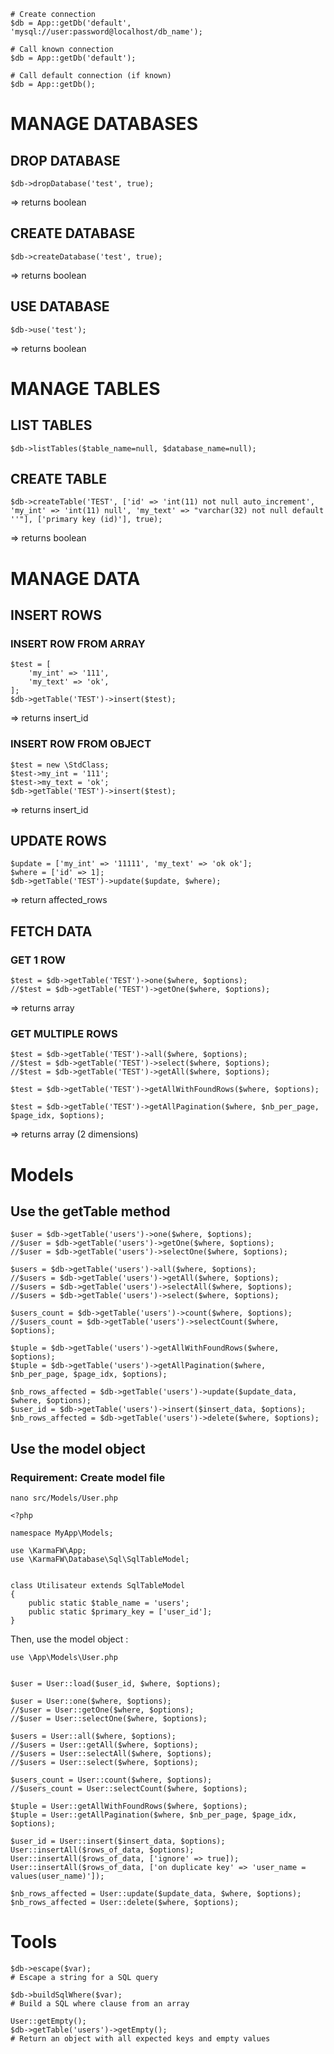 
```
# Create connection
$db = App::getDb('default', 'mysql://user:password@localhost/db_name');

# Call known connection
$db = App::getDb('default');

# Call default connection (if known)
$db = App::getDb();
```

# MANAGE DATABASES

## DROP DATABASE
```
$db->dropDatabase('test', true);
```
=> returns boolean

## CREATE DATABASE
```
$db->createDatabase('test', true);
```
=> returns boolean

## USE DATABASE
```
$db->use('test');
```
=> returns boolean


# MANAGE TABLES

## LIST TABLES
```
$db->listTables($table_name=null, $database_name=null);
```

## CREATE TABLE
```
$db->createTable('TEST', ['id' => 'int(11) not null auto_increment', 'my_int' => 'int(11) null', 'my_text' => "varchar(32) not null default ''"], ['primary key (id)'], true);
```
=> returns boolean



# MANAGE DATA

## INSERT ROWS

### INSERT ROW FROM ARRAY
```
$test = [
    'my_int' => '111',
    'my_text' => 'ok',
];
$db->getTable('TEST')->insert($test);
```
=> returns insert_id

### INSERT ROW FROM OBJECT
```
$test = new \StdClass;
$test->my_int = '111';
$test->my_text = 'ok';
$db->getTable('TEST')->insert($test);
```
=> returns insert_id


## UPDATE ROWS
```
$update = ['my_int' => '11111', 'my_text' => 'ok ok'];
$where = ['id' => 1];
$db->getTable('TEST')->update($update, $where);
```
=> return affected_rows


## FETCH DATA

### GET 1 ROW
```
$test = $db->getTable('TEST')->one($where, $options);
//$test = $db->getTable('TEST')->getOne($where, $options);
```
=> returns array


### GET MULTIPLE ROWS
```
$test = $db->getTable('TEST')->all($where, $options);
//$test = $db->getTable('TEST')->select($where, $options);
//$test = $db->getTable('TEST')->getAll($where, $options);

$test = $db->getTable('TEST')->getAllWithFoundRows($where, $options);

$test = $db->getTable('TEST')->getAllPagination($where, $nb_per_page, $page_idx, $options);
```
=> returns array (2 dimensions)


# Models


## Use the getTable method

```
$user = $db->getTable('users')->one($where, $options);
//$user = $db->getTable('users')->getOne($where, $options);
//$user = $db->getTable('users')->selectOne($where, $options);

$users = $db->getTable('users')->all($where, $options);
//$users = $db->getTable('users')->getAll($where, $options);
//$users = $db->getTable('users')->selectAll($where, $options);
//$users = $db->getTable('users')->select($where, $options);

$users_count = $db->getTable('users')->count($where, $options);
//$users_count = $db->getTable('users')->selectCount($where, $options);

$tuple = $db->getTable('users')->getAllWithFoundRows($where, $options);
$tuple = $db->getTable('users')->getAllPagination($where, $nb_per_page, $page_idx, $options);
```

```
$nb_rows_affected = $db->getTable('users')->update($update_data, $where, $options);
$user_id = $db->getTable('users')->insert($insert_data, $options);
$nb_rows_affected = $db->getTable('users')->delete($where, $options);
```


## Use the model object

### Requirement: Create model file

```
nano src/Models/User.php
```

```
<?php

namespace MyApp\Models;

use \KarmaFW\App;
use \KarmaFW\Database\Sql\SqlTableModel;


class Utilisateur extends SqlTableModel
{
    public static $table_name = 'users';
    public static $primary_key = ['user_id'];
}
```

Then, use the model object :
```
use \App\Models\User.php


$user = User::load($user_id, $where, $options);

$user = User::one($where, $options);
//$user = User::getOne($where, $options);
//$user = User::selectOne($where, $options);

$users = User::all($where, $options);
//$users = User::getAll($where, $options);
//$users = User::selectAll($where, $options);
//$users = User::select($where, $options);

$users_count = User::count($where, $options);
//$users_count = User::selectCount($where, $options);

$tuple = User::getAllWithFoundRows($where, $options);
$tuple = User::getAllPagination($where, $nb_per_page, $page_idx, $options);
```

```
$user_id = User::insert($insert_data, $options);
User::insertAll($rows_of_data, $options);
User::insertAll($rows_of_data, ['ignore' => true]);
User::insertAll($rows_of_data, ['on duplicate key' => 'user_name = values(user_name)']);

$nb_rows_affected = User::update($update_data, $where, $options);
$nb_rows_affected = User::delete($where, $options);
```


# Tools

```
$db->escape($var);
# Escape a string for a SQL query
```

```
$db->buildSqlWhere($var);
# Build a SQL where clause from an array
```

```
User::getEmpty();
$db->getTable('users')->getEmpty();
# Return an object with all expected keys and empty values
````
